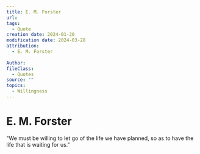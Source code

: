 ```yaml
---
title: E. M. Forster
url: 
tags:
  - Quote
creation date: 2024-01-20
modification date: 2024-03-28
attribution:
  - E. M. Forster
 
Author: 
fileClass:
  - Quotes
source: ""
topics:
  - Willingness
---
```


# E. M. Forster

"We must be willing to let go of the life we have planned, so as to have the life that is waiting for us."
